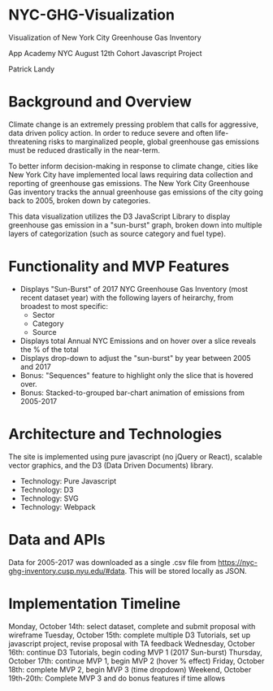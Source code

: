 # NYC-GHG-Visualization

Visualization of New York City Greenhouse Gas Inventory

App Academy NYC August 12th Cohort Javascript Project 

Patrick Landy

# Background and Overview

Climate change is an extremely pressing problem that calls for aggressive, data driven policy action. In order to reduce severe and often life-threatening risks to marginalized people, global greenhouse gas emissions must be reduced drastically in the near-term.

To better inform decision-making in response to climate change, cities like New York City have implemented local laws requiring data collection and reporting of greenhouse gas emissions.  The New York City Greenhouse Gas inventory tracks the annual greenhouse gas emissions of the city going back to 2005, broken down by categories.

This data visualization utilizes the D3 JavaScript Library to display greenhouse gas emission in a "sun-burst" graph, broken down into multiple layers of categorization (such as source category and fuel type).

# Functionality and MVP Features

* Displays "Sun-Burst" of 2017 NYC Greenhouse Gas Inventory (most recent dataset year) with the following layers of heirarchy, from broadest to most specific:
  * Sector
  * Category
  * Source
* Displays total Annual NYC Emissions and on hover over a slice reveals the % of the total 
* Displays drop-down to adjust the "sun-burst" by year between 2005 and 2017
* Bonus: "Sequences" feature to highlight only the slice that is hovered over.
* Bonus: Stacked-to-grouped bar-chart animation of emissions from 2005-2017 


# Architecture and Technologies

The site is implemented using pure javascript (no jQuery or React), scalable vector graphics, and the D3 (Data Driven Documents) library.

* Technology: Pure Javascript
* Technology: D3
* Technology: SVG
* Technology: Webpack

# Data and APIs

Data for 2005-2017 was downloaded as a single .csv file from https://nyc-ghg-inventory.cusp.nyu.edu/#data. This will be stored locally as JSON.

# Implementation Timeline

Monday, October 14th: select dataset, complete and submit proposal with wireframe
Tuesday, October 15th: complete multiple D3 Tutorials, set up javascript project, revise proposal with TA feedback
Wednesday, October 16th: continue D3 Tutorials, begin coding MVP 1 (2017 Sun-burst)
Thursday, October 17th: continue MVP 1, begin MVP 2 (hover % effect)
Friday, October 18th: complete MVP 2, begin MVP 3 (time dropdown)
Weekend, October 19th-20th: Complete MVP 3 and do bonus features if time allows